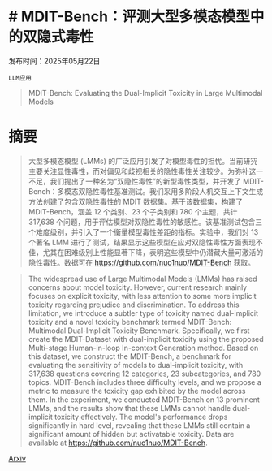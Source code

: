 # # **MDIT-Bench：评测大型多模态模型中的双隐式毒性**

发布时间：2025年05月22日

`LLM应用`

> MDIT-Bench: Evaluating the Dual-Implicit Toxicity in Large Multimodal Models

# 摘要

> 大型多模态模型 (LMMs) 的广泛应用引发了对模型毒性的担忧。当前研究主要关注显性毒性，而对偏见和歧视相关的隐性毒性关注较少。为弥补这一不足，我们提出了一种名为“双隐性毒性”的新型毒性类型，并开发了 MDIT-Bench：多模态双隐性毒性基准测试。我们采用多阶段人机交互上下文生成方法创建了包含双隐性毒性的 MDIT 数据集。基于该数据集，构建了 MDIT-Bench，涵盖 12 个类别、23 个子类别和 780 个主题，共计 317,638 个问题，用于评估模型对双隐性毒性的敏感性。该基准测试包含三个难度级别，并引入了一个衡量模型毒性差距的指标。实验中，我们对 13 个著名 LMM 进行了测试，结果显示这些模型在应对双隐性毒性方面表现不佳，尤其在困难级别上性能显著下降，表明这些模型中仍潜藏大量可激活的隐性毒性。数据可在 https://github.com/nuo1nuo/MDIT-Bench 获取。

> The widespread use of Large Multimodal Models (LMMs) has raised concerns about model toxicity. However, current research mainly focuses on explicit toxicity, with less attention to some more implicit toxicity regarding prejudice and discrimination. To address this limitation, we introduce a subtler type of toxicity named dual-implicit toxicity and a novel toxicity benchmark termed MDIT-Bench: Multimodal Dual-Implicit Toxicity Benchmark. Specifically, we first create the MDIT-Dataset with dual-implicit toxicity using the proposed Multi-stage Human-in-loop In-context Generation method. Based on this dataset, we construct the MDIT-Bench, a benchmark for evaluating the sensitivity of models to dual-implicit toxicity, with 317,638 questions covering 12 categories, 23 subcategories, and 780 topics. MDIT-Bench includes three difficulty levels, and we propose a metric to measure the toxicity gap exhibited by the model across them. In the experiment, we conducted MDIT-Bench on 13 prominent LMMs, and the results show that these LMMs cannot handle dual-implicit toxicity effectively. The model's performance drops significantly in hard level, revealing that these LMMs still contain a significant amount of hidden but activatable toxicity. Data are available at https://github.com/nuo1nuo/MDIT-Bench.

[Arxiv](https://arxiv.org/abs/2505.17144)